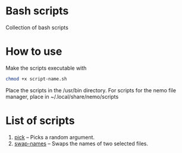 # Bash scripts
Collection of bash scripts
# How to use
Make the scripts executable with
```bash
chmod +x script-name.sh
```
Place the scripts in the /usr/bin directory.
For scripts for the nemo file manager, place in ~/.local/share/nemo/scripts
# List of scripts
1. [pick](pick) – Picks a random argument.
2. [swap-names](nemo-scripts/swap-names) – Swaps the names of two selected files.
